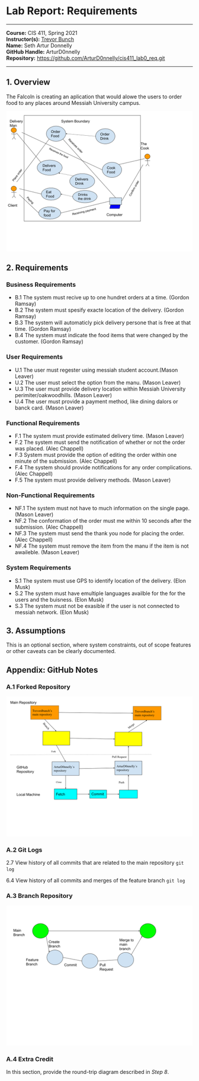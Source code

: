 # Lab Report: Requirements
___
**Course:** CIS 411, Spring 2021  
**Instructor(s):** [Trevor Bunch](https://github.com/trevordbunch)  
**Name:** Seth Artur Donnelly  
**GitHub Handle:** ArturD0nnelly  
**Repository:** https://github.com/ArturD0nnelly/cis411_lab0_req.git
___

## 1. Overview
The Falcoln is creating an aplication that would alowe the users to order food to any places around Messiah University campus.

![Use Case Diagram](/assets/system_diagram.svg)

## 2. Requirements

### Business Requirements
- B.1 The system must recive up to one hundret orders at a time. (Gordon Ramsay)
- B.2 The system must spesify exacte location of the delivery. (Gordon Ramsay)
- B.3 The system will automaticly pick delivery persone that is free at that time. (Gordon Ramsay)
- B.4 The system must indicate the food items that were changed by the customer. (Gordon Ramsay)

### User Requirements
- U.1 The user must regester using messiah student account.(Mason Leaver)
- U.2 The user must select the option from the manu. (Mason Leaver)
- U.3 The user must provide delivery location within Messiah University perimiter/oakwoodhills. (Mason Leaver)
- U.4 The user must provide a payment method, like dining dalors or banck card. (Mason Leaver)

### Functional Requirements
- F.1 The system must provide estimated delivery time. (Mason Leaver)
- F.2 The system must send the notification of whether or not the order was placed. (Alec Chappell)
- F.3 System must provide the option of editing the order within one minute of the submission. (Alec Chappell)
- F.4 The system should provide notifications for any order complications. (Alec Chappell)
- F.5 The system must provide delivery methods. (Mason Leaver)

### Non-Functional Requirements
- NF.1 The system must not have to much information on the single page. (Mason Leaver)
- NF.2 The conformation of the order must me within 10 seconds after the submission. (Alec Chappell)
- NF.3 The system must send the thank you node for placing the order. (Alec Chappell)
- NF.4 The system must remove the item from the manu if the item is not awaileble. (Mason Leaver)

### System Requirements
- S.1 The system must use GPS to identify location of the delivery. (Elon Musk)
- S.2 The system must have emultiple languages availble for the for the users and the buisness. (Elon Musk)
- S.3 The system must not be exasible if the user is not connected to messiah network. (Elon Musk)



## 3. Assumptions
This is an optional section, where system constraints, out of scope features or other caveats can be clearly documented.  

## Appendix: GitHub Notes

### A.1 Forked Repository
![Use Case Diagram](/assets/repository_diagram.svg)

### A.2 Git Logs
2.7 View history of all commits that are related to the main repository `git log`

6.4 View history of all commits and merges of the feature branch `git log`

### A.3 Branch Repository
![Use Case Diagram](/assets/main_feature_branch.svg)

### A.4 Extra Credit
In this section, provide the round-trip diagram described in *Step 8*.